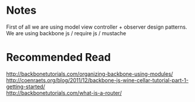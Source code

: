 Notes
=====
First of all we are using model view controller + observer design patterns.<br>
We are using backbone js / require js / mustache




Recommended Read
=====
http://backbonetutorials.com/organizing-backbone-using-modules/ <br>
http://coenraets.org/blog/2011/12/backbone-js-wine-cellar-tutorial-part-1-getting-started/ <br>
http://backbonetutorials.com/what-is-a-router/ <br>
